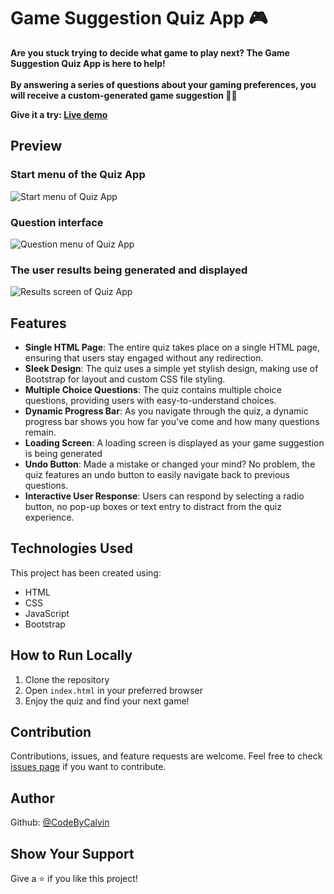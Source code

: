 # Game Suggestion Quiz App 🎮

<strong> Are you stuck trying to decide what game to play next? The Game Suggestion Quiz App is here to help! <br><br>By answering a series of questions about your gaming preferences, you will receive a custom-generated game suggestion 🤖💭

Give it a try: **[Live demo](https://codebycalvin.github.io/Quiz-App/)**</strong>

## Preview
<h3>Start menu of the Quiz App</h3>

![Start menu of Quiz App](https://i.imgur.com/ApOjJdu.gif)    

<h3>Question interface</h3>

![Question menu of Quiz App](https://i.imgur.com/HdiMvU9.gif) 

<h3>The user results being generated and displayed</h3>

![Results screen of Quiz App](https://i.imgur.com/k5WGEfe.gif)    


## Features

- **Single HTML Page**: The entire quiz takes place on a single HTML page, ensuring that users stay engaged without any redirection.
- **Sleek Design**: The quiz uses a simple yet stylish design, making use of Bootstrap for layout and custom CSS file styling.
- **Multiple Choice Questions**: The quiz contains multiple choice questions, providing users with easy-to-understand choices.
- **Dynamic Progress Bar**: As you navigate through the quiz, a dynamic progress bar shows you how far you've come and how many questions remain.
- **Loading Screen**: A loading screen is displayed as your game suggestion is being generated
- **Undo Button**: Made a mistake or changed your mind? No problem, the quiz features an undo button to easily navigate back to previous questions.
- **Interactive User Response**: Users can respond by selecting a radio button, no pop-up boxes or text entry to distract from the quiz experience.

## Technologies Used

This project has been created using:

- HTML
- CSS
- JavaScript
- Bootstrap

## How to Run Locally

1. Clone the repository
2. Open `index.html` in your preferred browser
3. Enjoy the quiz and find your next game!

## Contribution

Contributions, issues, and feature requests are welcome. Feel free to check [issues page](https://github.com/CodeByCalvin/Quiz-App/issues) if you want to contribute.

## Author

Github: [@CodeByCalvin](https://github.com/CodeByCalvin)

## Show Your Support

Give a ⭐️ if you like this project!
